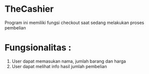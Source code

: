 # TheCashier
Program ini memiliki fungsi checkout saat sedang melakukan proses pembelian

# Fungsionalitas : 
1. User dapat memasukan nama, jumlah barang dan harga
2. User dapat melihat info hasil jumlah pembelian 
